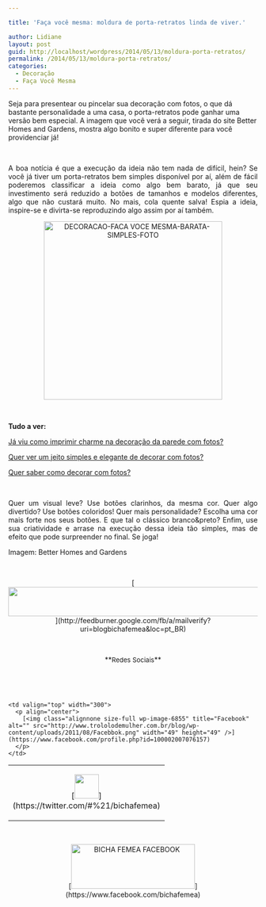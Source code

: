 ```yaml
---

title: 'Faça você mesma: moldura de porta-retratos linda de viver.'

author: Lidiane
layout: post
guid: http://localhost/wordpress/2014/05/13/moldura-porta-retratos/
permalink: /2014/05/13/moldura-porta-retratos/
categories:
  - Decoração
  - Faça Você Mesma
---
```

Seja para presentear ou pincelar sua decoração com fotos, o que dá bastante personalidade a uma casa, o porta-retratos pode ganhar uma versão bem especial. A imagem que você verá a seguir, tirada do site Better Homes and Gardens, mostra algo bonito e super diferente para você providenciar já!

&nbsp;

<p align="justify">
  A boa notícia é que a execução da ideia não tem nada de difícil, hein? Se você já tiver um porta-retratos bem simples disponível por aí, além de fácil poderemos classificar a ideia como algo bem barato, já que seu investimento será reduzido a botões de tamanhos e modelos diferentes, algo que não custará muito. No mais, cola quente salva! Espia a ideia, inspire-se e divirta-se reproduzindo algo assim por aí também.
</p>

<!--more-->

<p align="center">
  <a href="http://www.trololodemulher.com.br/blog/wp-content/uploads/2014/05/DECORACAO-FACA-VOCE-MESMA-BARATA-SIMPLES-FOTO.jpg"><img class="alignnone size-full wp-image-10013" alt="DECORACAO-FACA VOCE MESMA-BARATA-SIMPLES-FOTO" src="http://www.trololodemulher.com.br/blog/wp-content/uploads/2014/05/DECORACAO-FACA-VOCE-MESMA-BARATA-SIMPLES-FOTO.jpg" width="360" height="360" /></a>
</p>

&nbsp;

**Tudo a ver:**

[Já viu como imprimir charme na decoração da parede com fotos?](http://www.decoracaodacasa.com/decoracao-parede-fotos/) 

[Quer ver um jeito simples e elegante de decorar com fotos?](http://www.trololodemulher.com.br/2013/09/11/decoracao-parede-fotos/) 

[Quer saber como decorar com fotos?](http://www.trololodemulher.com.br/2012/08/29/como-decorar-com-fotos/) 

&nbsp;

<p align="justify">
  Quer um visual leve? Use botões clarinhos, da mesma cor. Quer algo divertido? Use botões coloridos! Quer mais personalidade? Escolha uma cor mais forte nos seus botões. E que tal o clássico branco&preto? Enfim, use sua criatividade e arrase na execução dessa ideia tão simples, mas de efeito que pode surpreender no final. Se joga!
</p>

<p align="justify">
  Imagem: Better Homes and Gardens
</p>

&nbsp;

<p align="center">
  [<img class="alignnone size-full wp-image-8451" title="Assine o Bicha Fêmea grátis!" alt="" src="http://www.trololodemulher.com.br/blog/wp-content/uploads/2012/01/rodapé.png" width="600" height="59" />](http://feedburner.google.com/fb/a/mailverify?uri=blogbichafemea&loc=pt_BR) 
</p>

&nbsp;

<p align="center">
  **<span style="font-size: small;">Redes Sociais</span>**
</p>

&nbsp;

&nbsp;

<table width="600" border="0" cellspacing="0" cellpadding="2">
  <tr>
    <td valign="top" width="300">
      <p align="center">
        [<img class="alignnone size-full wp-image-6857" title="Twitter" alt="" src="http://www.trololodemulher.com.br/blog/wp-content/uploads/2011/08/Twitter.png" width="49" height="49" />](https://twitter.com/#%21/bichafemea) 
      </p>
    </td>
    
    <td valign="top" width="300">
      <p align="center">
        [<img class="alignnone size-full wp-image-6855" title="Facebook" alt="" src="http://www.trololodemulher.com.br/blog/wp-content/uploads/2011/08/Facebbok.png" width="49" height="49" />](https://www.facebook.com/profile.php?id=100002007076157) 
      </p>
    </td>
  </tr>
</table>

&nbsp;

<p style="text-align: center;">
  [<img class="alignnone size-full wp-image-9849" alt="BICHA FEMEA FACEBOOK" src="http://www.trololodemulher.com.br/blog/wp-content/uploads/2014/01/BICHA-FEMEA-FACEBOOK1.png" width="250" height="90" />](https://www.facebook.com/bichafemea) 
</p>